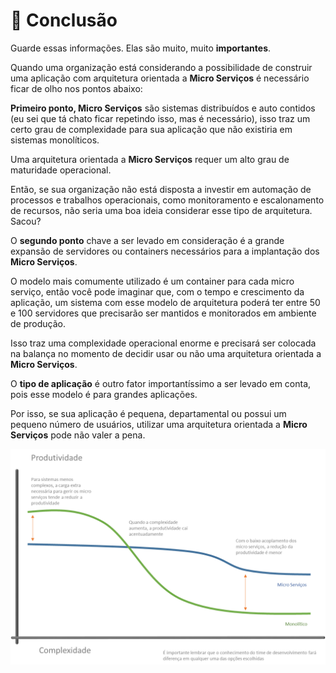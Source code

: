 # 📙 Conclusão

Guarde essas informações. Elas são muito, muito **importantes**.

Quando uma organização está considerando a possibilidade de construir uma aplicação com arquitetura orientada a **Micro Serviços** é necessário ficar de olho nos pontos abaixo:

**Primeiro ponto, Micro Serviços** são sistemas distribuídos e auto contidos (eu sei que tá chato ficar repetindo isso, mas é necessário), isso traz um certo grau de complexidade para sua aplicação que não existiria em sistemas monolíticos.

Uma arquitetura orientada a **Micro Serviços** requer um alto grau de maturidade operacional.

Então, se sua organização não está disposta a investir em automação de processos e trabalhos operacionais, como monitoramento e escalonamento de recursos, não seria uma boa ideia considerar esse tipo de arquitetura. Sacou?

O **segundo ponto** chave a ser levado em consideração é a grande expansão de servidores ou containers necessários para a implantação dos **Micro Serviços**.

O modelo mais comumente utilizado é um container para cada micro serviço, então você pode imaginar que, com o tempo e crescimento da aplicação, um sistema com esse modelo de arquitetura poderá ter entre 50 e 100 servidores que precisarão ser mantidos e monitorados em ambiente de produção.

Isso traz uma complexidade operacional enorme e precisará ser colocada na balança no momento de decidir usar ou não uma arquitetura orientada a **Micro Serviços**.

O **tipo de aplicação** é outro fator importantíssimo a ser levado em conta, pois esse modelo é para grandes aplicações.

Por isso, se sua aplicação é pequena, departamental ou possui um pequeno número de usuários, utilizar uma arquitetura orientada a **Micro Serviços** pode não valer a pena.

![](<.gitbook/assets/image (3).png>)
